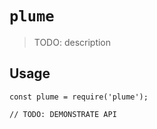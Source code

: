 # `plume`

> TODO: description

## Usage

```
const plume = require('plume');

// TODO: DEMONSTRATE API
```
